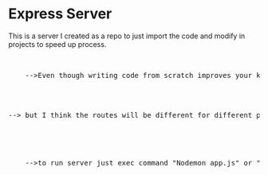 # Express Server
This is a server I created as a repo to just import the code and modify in projects to speed up process.
<pre>
<br>
    -->Even though writing code from scratch improves your knowledge as it is just like practising the code again and again.
<br>
<br>
--> but I think the routes will be different for different project requirements so just create a basic quicksave like repo wil be quite handy. 

<br>
<br>
    -->to run server just exec command "Nodemon app.js" or "Nodemon start" in terminal.
</pre>